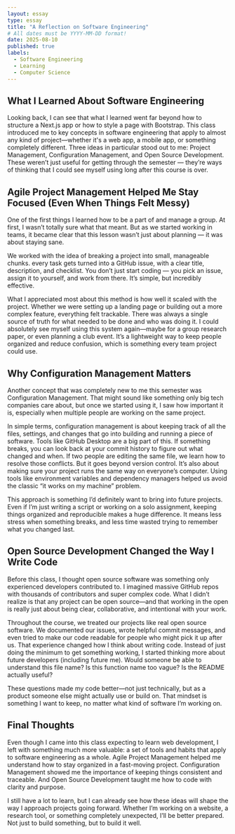 ```yaml
---
layout: essay
type: essay
title: "A Reflection on Software Engineering"
# All dates must be YYYY-MM-DD format!
date: 2025-08-10
published: true
labels:
  - Software Engineering
  - Learning
  - Computer Science
---
```


## What I Learned About Software Engineering
Looking back, I can see that what I learned went far beyond how to structure a Next.js app or how to style a page with Bootstrap. This class introduced me to key concepts in software engineering that apply to almost any kind of project—whether it's a web app, a mobile app, or something completely different. Three ideas in particular stood out to me: Project Management, Configuration Management, and Open Source Development. These weren’t just useful for getting through the semester — they’re ways of thinking that I could see myself using long after this course is over.

## Agile Project Management Helped Me Stay Focused (Even When Things Felt Messy)
One of the first things I learned how to be a part of and manage a group. At first, I wasn’t totally sure what that meant. But as we started working in teams, it became clear that this lesson wasn’t just about planning — it was about staying sane.

We worked with the idea of breaking a project into small, manageable chunks. every task gets turned into a GitHub issue, with a clear title, description, and checklist. You don’t just start coding — you pick an issue, assign it to yourself, and work from there. It’s simple, but incredibly effective.

What I appreciated most about this method is how well it scaled with the project. Whether we were setting up a landing page or building out a more complex feature, everything felt trackable. There was always a single source of truth for what needed to be done and who was doing it. I could absolutely see myself using this system again—maybe for a group research paper, or even planning a club event. It’s a lightweight way to keep people organized and reduce confusion, which is something every team project could use.

## Why Configuration Management Matters
Another concept that was completely new to me this semester was Configuration Management. That might sound like something only big tech companies care about, but once we started using it, I saw how important it is, especially when multiple people are working on the same project.

In simple terms, configuration management is about keeping track of all the files, settings, and changes that go into building and running a piece of software. Tools like GitHub Desktop are a big part of this. If something breaks, you can look back at your commit history to figure out what changed and when. If two people are editing the same file, we learn how to resolve those conflicts. But it goes beyond version control. It’s also about making sure your project runs the same way on everyone’s computer. Using tools like environment variables and dependency managers helped us avoid the classic “it works on my machine” problem.

This approach is something I’d definitely want to bring into future projects. Even if I’m just writing a script or working on a solo assignment, keeping things organized and reproducible makes a huge difference. It means less stress when something breaks, and less time wasted trying to remember what you changed last.

## Open Source Development Changed the Way I Write Code
Before this class, I thought open source software was something only experienced developers contributed to. I imagined massive GitHub repos with thousands of contributors and super complex code. What I didn’t realize is that any project can be open source—and that working in the open is really just about being clear, collaborative, and intentional with your work.

Throughout the course, we treated our projects like real open source software. We documented our issues, wrote helpful commit messages, and even tried to make our code readable for people who might pick it up after us. That experience changed how I think about writing code. Instead of just doing the minimum to get something working, I started thinking more about future developers (including future me). Would someone be able to understand this file name? Is this function name too vague? Is the README actually useful?

These questions made my code better—not just technically, but as a product someone else might actually use or build on. That mindset is something I want to keep, no matter what kind of software I’m working on.

## Final Thoughts
Even though I came into this class expecting to learn web development, I left with something much more valuable: a set of tools and habits that apply to software engineering as a whole. Agile Project Management helped me understand how to stay organized in a fast-moving project. Configuration Management showed me the importance of keeping things consistent and traceable. And Open Source Development taught me how to code with clarity and purpose.

I still have a lot to learn, but I can already see how these ideas will shape the way I approach projects going forward. Whether I’m working on a website, a research tool, or something completely unexpected, I’ll be better prepared. Not just to build something, but to build it well.
